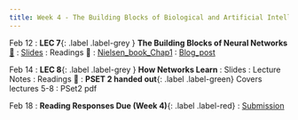 ```yaml
---
title: Week 4 - The Building Blocks of Biological and Artificial Intelligence (Cont'd)
---
```


Feb 12
: **LEC 7**{: .label .label-grey } **The Building Blocks of Neural Networks** [🎥](https://harvard.hosted.panopto.com/Panopto/Pages/Viewer.aspx?id=6019c2fd-7bd6-494d-b5e7-b0ff01522a01)
  : [Slides](https://canvas.harvard.edu/files/19389790/download?download_frd=1)
: Readings 📖
: [Nielsen_book_Chap1](http://neuralnetworksanddeeplearning.com/chap1.html)
: [Blog_post](https://purnasaigudikandula.medium.com/a-beginner-intro-to-neural-networks-543267bda3c8)

Feb 14
: **LEC 8**{: .label .label-grey } **How Networks Learn**
  : Slides
: Lecture Notes
: Readings 📖
: **PSET 2 handed out**{: .label .label-green} Covers lectures 5-8
  : PSet2 pdf

Feb 18
: **Reading Responses Due (Week 4)**{: .label .label-red}
  : [Submission](https://canvas.harvard.edu/courses/129605/assignments/794073)
